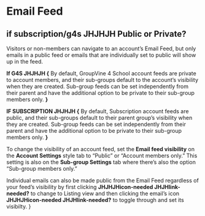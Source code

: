 # Email Feed

## **if subscription/g4s JHJHJH** Public or Private?
<div id="gv-public-or-private"/></div>

Visitors or non-members can navigate to an account’s Email Feed,
but only emails in a public feed or emails that are individually set to
public will show up in the feed.


**If G4S  JHJHJH {**
By default, GroupVine 4 School account feeds are private to account
members, and their sub-groups default to the account’s visibility when
they are created.
Sub-group feeds can be set independently from their parent and have the
additional option to be private to their sub-group members only.
**}**

**IF SUBSCRIPTION JHJHJH {**
By default, Subscription account feeds are public, and their sub-groups default to their parent group’s visibility when they are created.  Sub-group feeds can be set independently from their parent and have the additional option to be private to their sub-group members only.
**}**

To change the visibility of an account feed, set the **Email feed
visibility** on the **Account Settings** style tab to
“Public” or “Account members only.”
This setting is also on the **Sub-group Settings** tab where
there’s also the option “Sub-group members only.”

Individual emails can also be made public from the Email Feed
regardless of your feed’s visibility by first clicking
**JHJHJHicon-needed JHJHlink-needed?** to change to Listing view and
then clicking the email’s icon **JHJHJHicon-needed JHJHlink-needed?** to
toggle through and set its visibilty.
}

